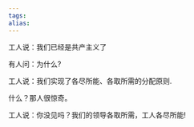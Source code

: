 ```yaml
---
tags: 
alias:
---
```

工人说：我们已经是共产主义了

有人问：为什么?

工人说：我们实现了各尽所能、各取所需的分配原则.

什么？那人很惊奇。

工人说：你没见吗？我们的领导各取所需，工人各尽所能!